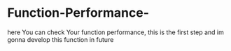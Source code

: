 # Function-Performance-
here You can check Your function performance, this is the first step and im gonna develop this function in future
